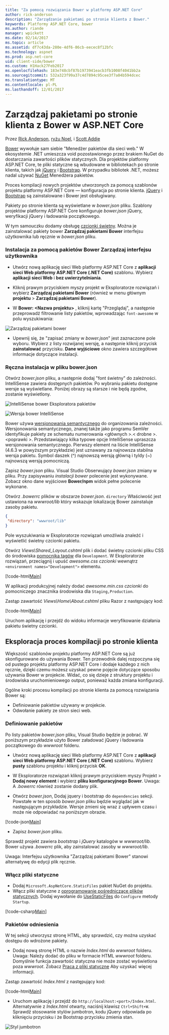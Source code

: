 ```yaml
---
title: "Za pomocą rozwiązania Bower w platformy ASP.NET Core"
author: rick-anderson
description: "Zarządzanie pakietami po stronie klienta z Bower."
keywords: Platformy ASP.NET Core, bower
ms.author: riande
manager: wpickett
ms.date: 02/14/2017
ms.topic: article
ms.assetid: df7c43da-280e-4df6-86cb-eecec8f12bfc
ms.technology: aspnet
ms.prod: asp.net-core
uid: client-side/bower
ms.custom: H1Hack27Feb2017
ms.openlocfilehash: 183e748cbf87b1973941eacb3fb1008f4041bb2a
ms.sourcegitcommit: 532a323f99a37c4d7894c95cee3f7a04b594dcec
ms.translationtype: MT
ms.contentlocale: pl-PL
ms.lasthandoff: 12/01/2017
---
```

# <a name="manage-client-side-packages-with-bower-in-aspnet-core"></a>Zarządzaj pakietami po stronie klienta z Bower w ASP.NET Core

Przez [Rick Anderson](https://twitter.com/RickAndMSFT), [ryżu Noel](https://blog.falafel.com/falafel-software-recognized-sitefinity-website-year/), i [Scott Addie](https://scottaddie.com) 

[Bower](https://bower.io/) wywołuje sam siebie "Menedżer pakietów dla sieci web." W ekosystemie .NET umieszcza void pozostawionego przez brakiem NuGet do dostarczania zawartości plików statycznych. Dla projektów platformy ASP.NET Core, te pliki statyczne są wbudowane w bibliotekach po stronie klienta, takich jak [jQuery](http://jquery.com/) i [Bootstrap](http://getbootstrap.com/). W przypadku bibliotek .NET, możesz nadal używać [NuGet](https://www.nuget.org/) Menedżera pakietów.

Proces kompilacji nowych projektów utworzonych za pomocą szablonów projektu platformy ASP.NET Core — konfiguracja po stronie klienta. [jQuery](http://jquery.com/) i [Bootstrap](http://getbootstrap.com/) są zainstalowane i Bower jest obsługiwany.

Pakiety po stronie klienta są wyświetlane w *bower.json* pliku. Szablony projektów platformy ASP.NET Core konfiguruje *bower.json* jQuery, weryfikacji jQuery i ładowania początkowego.

W tym samouczku dodamy obsługę [czcionki świetny](http://fontawesome.io). Można je zainstalować pakiety bower **Zarządzaj pakietami Bower** interfejsu użytkownika lub ręcznie w *bower.json* pliku.

### <a name="installation-via-manage-bower-packages-ui"></a>Instalacja za pomocą pakietów Bower Zarządzaj interfejsu użytkownika

* Utwórz nową aplikację sieci Web platformy ASP.NET Core z **aplikacji sieci Web platformy ASP.NET Core (.NET Core)** szablonu. Wybierz **aplikacji sieci Web** i **bez uwierzytelniania**.

* Kliknij prawym przyciskiem myszy projekt w Eksploratorze rozwiązań i wybierz **Zarządzaj pakietami Bower** (również w menu głównym **projektu** > **Zarządzaj pakietami Bower**).

* W **Bower: \<Nazwa projektu\>**  , kliknij kartę "Przeglądaj", a następnie przeprowadź filtrowanie listy pakietów, wprowadzając `font-awesome` w polu wyszukiwania:

 ![Zarządzaj pakietami bower](bower/_static/manage-bower-packages.png)

* Upewnij się, że "zapisać zmiany w *bower.json*" jest zaznaczone pole wyboru. Wybierz z listy rozwijanej wersję, a następnie kliknij przycisk **zainstalować** przycisku. **Dane wyjściowe** okno zawiera szczegółowe informacje dotyczące instalacji.

### <a name="manual-installation-in-bowerjson"></a>Ręczna instalacja w pliku bower.json

Otwórz *bower.json* pliku, a następnie dodaj "font świetny" do zależności. IntelliSense zawiera dostępnych pakietów. Po wybraniu pakietu dostępne wersje są wyświetlane. Poniżej obrazy są starsze i nie będą zgodne, zostanie wyświetlony.

![IntelliSense bower Eksploratora pakietów](bower/_static/add-package.png)

![Wersja bower IntelliSense](bower/_static/version-intelliSense.png)

Bower używa [wersjonowania semantycznego](http://semver.org/) do organizowania zależności. Wersjonowania semantycznego, znanej także jako programu SemVer identyfikuje pakiety ze schematu numerowania \<głównych >.\< drobne >. \<poprawki >. Przedstawiający kilka typowe opcje IntelliSense upraszcza wersjonowania semantycznego. Pierwszy element na liście IntelliSense (4.6.3 w powyższym przykładzie) jest uznawany za najnowsza stabilna wersja pakietu. Symbol daszek (^) najnowszą wersją główną i tyldy (~) najnowszą wersją pomocniczą.

Zapisz *bower.json* pliku. Visual Studio Obserwujący *bower.json* zmiany w pliku. Przy zapisywaniu *instalacji bower* polecenie jest wykonywane. Zobacz okno dane wyjściowe **Bower/npm** widok pełne polecenie wykonane.

Otwórz *.bowerrc* plików w obszarze *bower.json*. `directory` Właściwość jest ustawiona na *wwwroot/lib* który wskazuje lokalizację Bower zainstaluje zasoby pakietu.

```json
{
 "directory": "wwwroot/lib"
}
```

Pole wyszukiwania w Eksploratorze rozwiązań umożliwia znaleźć i wyświetlić świetny czcionki pakietu.

Otwórz *Views\Shared\_Layout.cshtml* plik i dodać świetny czcionki pliku CSS do środowiska [pomocnika tagów](xref:mvc/views/tag-helpers/intro) dla `Development`. W Eksploratorze rozwiązań, przeciągnij i upuść *awesome.css czcionki* wewnątrz `<environment names="Development">` elementu.

[!code-html[Main](bower/sample/_Layout.cshtml?highlight=4&range=9-13)]

W aplikacji produkcyjnej należy dodać *awesome.min.css czcionki* do pomocniczego znacznika środowiska dla `Staging,Production`.

Zastąp zawartość *Views\Home\About.cshtml* pliku Razor z następujący kod:

[!code-html[Main](bower/sample/About.cshtml)]

Uruchom aplikację i przejdź do widoku informacje weryfikowanie działania pakietu świetny czcionki.

## <a name="exploring-the-client-side-build-process"></a>Eksploracja proces kompilacji po stronie klienta

Większość szablonów projektu platformy ASP.NET Core są już skonfigurowane do używania Bower. Ten przewodnik dalej rozpoczyna się od pustego projektu platformy ASP.NET Core i dodaje każdego z nich ręcznie, dzięki czemu możesz uzyskać pewne pojęcie dotyczące sposobu używania Bower w projekcie. Widać, co się dzieje z struktury projektu i środowiska uruchomieniowego output, ponieważ każda zmiana konfiguracji.

Ogólne kroki procesu kompilacji po stronie klienta za pomocą rozwiązania Bower są:

* Definiowanie pakietów używany w projekcie. <!-- once defined, you don't need to download them, VS does -->
* Odwołanie pakiety ze stron sieci web.

### <a name="define-packages"></a>Definiowanie pakietów

Po listy pakietów *bower.json* pliku, Visual Studio będzie je pobrać. W poniższym przykładzie użyto Bower załadować jQuery i ładowania początkowego do *wwwroot* folderu.

* Utwórz nową aplikację sieci Web platformy ASP.NET Core z **aplikacji sieci Web platformy ASP.NET Core (.NET Core)** szablonu. Wybierz **pusty** szablonu projektu i kliknij przycisk **OK**.

* W Eksploratorze rozwiązań kliknij prawym przyciskiem myszy Projekt > **Dodaj nowy element** i wybierz **pliku konfiguracyjnego Bower**. Uwaga: A *.bowerrc* również zostanie dodany plik.

* Otwórz *bower.json*, Dodaj jquery i bootstrap do `dependencies` sekcji. Powstałe w ten sposób *bower.json* pliku będzie wyglądać jak w następującym przykładzie. Wersje zmieni się wraz z upływem czasu i może nie odpowiadać na poniższym obrazie.

[!code-json[Main](bower/sample/bower.json?highlight=5,6)]

* Zapisz *bower.json* pliku.

 Sprawdź projekt zawiera *bootstrap* i *jQuery* katalogów w *wwwroot/lib*. Bower używa *.bowerrc* plik, aby zainstalować zasoby w *wwwroot/lib*.

 Uwaga: Interfejsu użytkownika "Zarządzaj pakietami Bower" stanowi alternatywę do edycji plik ręcznie.

### <a name="enable-static-files"></a>Włącz pliki statyczne

* Dodaj `Microsoft.AspNetCore.StaticFiles` pakiet NuGet do projektu.
* Włącz pliki statyczne z [oprogramowanie pośredniczące plików statycznych](https://docs.microsoft.com/aspnet/core/api/microsoft.aspnetcore.builder.staticfileextensions). Dodaj wywołanie do [UseStaticFiles](https://docs.microsoft.com/aspnet/core/api/microsoft.aspnetcore.builder.staticfileextensions) do `Configure` metody `Startup`.

[!code-csharp[Main](bower/sample/Startup.cs?highlight=9)]

### <a name="reference-packages"></a>Pakietów odniesienia

W tej sekcji utworzysz stronę HTML, aby sprawdzić, czy można uzyskać dostępu do wdrożone pakiety.

* Dodaj nową stronę HTML o nazwie *Index.html* do *wwwroot* folderu. Uwaga: Należy dodać do pliku w formacie HTML *wwwroot* folderu. Domyślnie funkcja zawartość statyczna nie może zostać wyświetlona poza *wwwroot*. Zobacz [Praca z pliki statyczne](xref:fundamentals/static-files) Aby uzyskać więcej informacji.

 Zastąp zawartość *Index.html* z następujący kod:

[!code-html[Main](bower/sample/Index.html)]

* Uruchom aplikację i przejdź do `http://localhost:<port>/Index.html`. Alternatywnie z *Index.html* otwarty, naciśnij klawisz `Ctrl+Shift+W`. Sprawdź stosowanie stylów jumbotron, kodu jQuery odpowiada po kliknięciu przycisku i że Bootstrap przycisku zmienia stan.

 ![Styl jumbotron](bower/_static/jumbotron.png)
